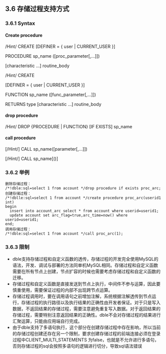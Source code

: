 ## 3.6 存储过程支持方式

### 3.6.1 Syntax

#### Create  procedure

   /Hint/    CREATE
[DEFINER = { user | CURRENT_USER }]

PROCEDURE sp_name ([proc_parameter[,...]]) 

[characteristic ...] routine_body

  /Hint/    CREATE

[DEFINER = { user | CURRENT_USER }] 

FUNCTION sp_name ([func_parameter[,...]]) 

RETURNS type [characteristic ...] routine_body

 

#### drop procedure

   /Hint/    DROP {PROCEDURE | FUNCTION} [IF EXISTS] sp_name

#### call procedure

  [/Hint/]   CALL sp_name([parameter[,...]]) 

  [/Hint/]   CALL sp_name[()]

### 3.6.2  举例

```
删除存储过程：
/*!dble:sql=select 1 from account */drop procedure if exists proc_arc;
创建存储过程：
/*!dblle:sql=select 1 from account */create procedure proc_arc(userid1 int)
begin
  insert into account_arc select * from account where userid=userid1;
  update account set arc_flag=true,arc_time=now() where userid=userid1;
end;
调用存储过程：
/*!dble:sql=select 1 from account */call proc_arc(1);
```
### 3.6.3 限制
* dble支持存储过程和自定义函数的透传，存储过程的开发完全使用MySQL的语法，开发、调试与部署的方法同单机MySQL相同。存储过程和自定义函数需要在所有节点上创建，节点扩容的时候也需要考虑存储过程和自定义函数的迁移。
* 存储过程和自定义函数是直接发送到节点上执行，中间件不参与运算，因此要慎重使用，需要保证过程的内部不出现跨节点运算。
* 存储过程调用时，要在调用语句之前增加注解，系统根据注解透传到节点运行，存储过程的执行路径以及执行结果的正确性由开发者保证。对于只是写入数据，不返回结果的存储过程，需要注意避免重复写入数据。对于返回结果的存储过程，需要特别注意返回结果的正确性。dble不会对存储过程的结果进行汇聚运算，只能由应用端自行完成。
* 由于dble支持了多语句执行，这个部分在创建存储过程中存在影响，所以当前的存储过程创建还存在另一个限制，要求创建存储过程的前端连接必须在登录过程中CLIENT_MULTI_STATEMENTS 为false，也就是不允许进行多语句，否则存储过程的sql会按照多语句的逻辑进行切分，导致sql语法错误

